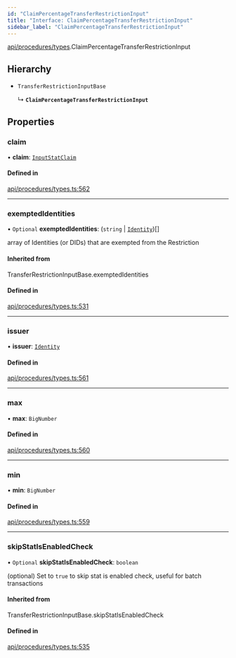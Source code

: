 ```yaml
---
id: "ClaimPercentageTransferRestrictionInput"
title: "Interface: ClaimPercentageTransferRestrictionInput"
sidebar_label: "ClaimPercentageTransferRestrictionInput"
---
```


[api/procedures/types](../../../../../modules/API/Procedures/Types/Types.md).ClaimPercentageTransferRestrictionInput

## Hierarchy

- `TransferRestrictionInputBase`

  ↳ **`ClaimPercentageTransferRestrictionInput`**

## Properties

### claim

• **claim**: [`InputStatClaim`](../../../../../modules/API/Entities/Types/Types.md#inputstatclaim)

#### Defined in

[api/procedures/types.ts:562](https://github.com/PolymeshAssociation/polymesh-sdk/blob/49a0066c3/src/api/procedures/types.ts#L562)

___

### exemptedIdentities

• `Optional` **exemptedIdentities**: (`string` \| [`Identity`](../../../../../classes/API/Entities/Identity/Identity.md))[]

array of Identities (or DIDs) that are exempted from the Restriction

#### Inherited from

TransferRestrictionInputBase.exemptedIdentities

#### Defined in

[api/procedures/types.ts:531](https://github.com/PolymeshAssociation/polymesh-sdk/blob/49a0066c3/src/api/procedures/types.ts#L531)

___

### issuer

• **issuer**: [`Identity`](../../../../../classes/API/Entities/Identity/Identity.md)

#### Defined in

[api/procedures/types.ts:561](https://github.com/PolymeshAssociation/polymesh-sdk/blob/49a0066c3/src/api/procedures/types.ts#L561)

___

### max

• **max**: `BigNumber`

#### Defined in

[api/procedures/types.ts:560](https://github.com/PolymeshAssociation/polymesh-sdk/blob/49a0066c3/src/api/procedures/types.ts#L560)

___

### min

• **min**: `BigNumber`

#### Defined in

[api/procedures/types.ts:559](https://github.com/PolymeshAssociation/polymesh-sdk/blob/49a0066c3/src/api/procedures/types.ts#L559)

___

### skipStatIsEnabledCheck

• `Optional` **skipStatIsEnabledCheck**: `boolean`

(optional) Set to `true` to skip stat is enabled check, useful for batch transactions

#### Inherited from

TransferRestrictionInputBase.skipStatIsEnabledCheck

#### Defined in

[api/procedures/types.ts:535](https://github.com/PolymeshAssociation/polymesh-sdk/blob/49a0066c3/src/api/procedures/types.ts#L535)
